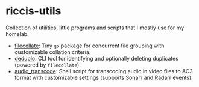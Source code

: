 # riccis-utils
Collection of utilities, little programs and scripts that I mostly use for my homelab.

- [filecollate](https://github.com/ricci2511/filecollate): Tiny `go` package for concurrent file grouping with customizable collation criteria. 
- [deduplo](https://github.com/ricci2511/deduplo): CLI tool for identifying and optionally deleting duplicates (powered by `filecollate`).
- [audio_transcode](https://github.com/ricci2511/audio_transcode): Shell script for transcoding audio in video files to AC3 format with customizable settings (supports [Sonarr](https://github.com/Sonarr/Sonarr) and [Radarr](https://github.com/Radarr/Radarr) events).
